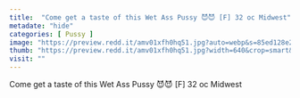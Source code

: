 ```yaml
---
title:  "Come get a taste of this Wet Ass Pussy 😈😈 [F] 32 oc Midwest"
metadate: "hide"
categories: [ Pussy ]
image: "https://preview.redd.it/amv01xfh0hq51.jpg?auto=webp&s=85ed128e2aa5ffa4233c01e3fea79a8ce7b63751"
thumb: "https://preview.redd.it/amv01xfh0hq51.jpg?width=640&crop=smart&auto=webp&s=1438dc88f7d91dba6db94f031adbcaa84ff61b7b"
visit: ""
---
```

Come get a taste of this Wet Ass Pussy 😈😈 [F] 32 oc Midwest
